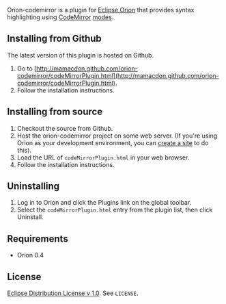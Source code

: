 Orion-codemirror is a plugin for [Eclipse Orion](http://wiki.eclipse.org/Orion) that provides syntax highlighting using [CodeMirror](http://codemirror.net/) [modes](http://codemirror.net/manual.html#modeapi).

Installing from Github
----------------------
The latest version of this plugin is hosted on Github.

1. Go to [http://mamacdon.github.com/orion-codemirror/codeMirrorPlugin.html](http://mamacdon.github.com/orion-codemirror/codeMirrorPlugin.html).
2. Follow the installation instructions.

Installing from source
----------------------
1. Checkout the source from Github.
2. Host the orion-codemirror project on some web server. (If you're using Orion as your development environment, you can [create a site](http://wiki.eclipse.org/Orion/How_Tos/Setup_Orion_Client_Hosted_Site_on_OrionHub) to do this).
3. Load the URL of ```codeMirrorPlugin.html``` in your web browser.
4. Follow the installation instructions.

Uninstalling
------------
1. Log in to Orion and click the Plugins link on the global toolbar.
2. Select the ```codeMirrorPlugin.html``` entry from the plugin list, then click Uninstall.

Requirements
------------
* Orion 0.4

License
-------
[Eclipse Distribution License v 1.0](http://www.eclipse.org/org/documents/edl-v10.html). See ```LICENSE```.
